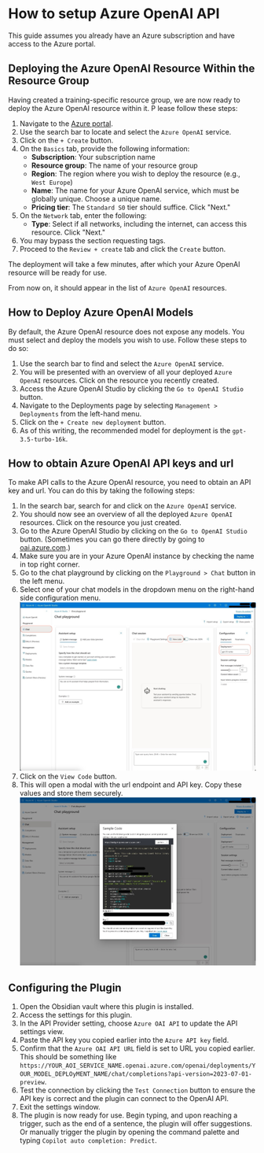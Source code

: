 # How to setup Azure OpenAI API
This guide assumes you already have an Azure subscription and have access to the Azure portal.

## Deploying the Azure OpenAI Resource Within the Resource Group
Having created a training-specific resource group, we are now ready to deploy the Azure OpenAI resource within it. P
lease follow these steps:

1. Navigate to the [Azure portal](https://portal.azure.com/#home).
2. Use the search bar to locate and select the `Azure OpenAI` service.
3. Click on the `+ Create` button.
4. On the `Basics` tab, provide the following information:
   - **Subscription**: Your subscription name
   - **Resource group**: The name of your resource group
   - **Region**: The region where you wish to deploy the resource (e.g., `West Europe`)
   - **Name**: The name for your Azure OpenAI service, which must be globally unique. Choose a unique name.
   - **Pricing tier**: The `Standard S0` tier should suffice.
   Click "Next."
5. On the `Network` tab, enter the following:
   - **Type**: Select if all networks, including the internet, can access this resource.
   Click "Next."
6. You may bypass the section requesting tags.
7. Proceed to the `Review + create` tab and click the `Create` button.

The deployment will take a few minutes, after which your Azure OpenAI resource will be ready for use.

From now on, it should appear in the list of `Azure OpenAI` resources.

## How to Deploy Azure OpenAI Models
By default, the Azure OpenAI resource does not expose any models. 
You must select and deploy the models you wish to use. 
Follow these steps to do so:

1. Use the search bar to find and select the `Azure OpenAI` service.
2. You will be presented with an overview of all your deployed `Azure OpenAI` resources. Click on the resource you recently created.
3. Access the Azure OpenAI Studio by clicking the `Go to OpenAI Studio` button.
4. Navigate to the Deployments page by selecting `Management > Deployments` from the left-hand menu.
5. Click on the `+ Create new deployment` button.
6. As of this writing, the recommended model for deployment is the `gpt-3.5-turbo-16k`.

## How to obtain Azure OpenAI API keys and url
To make API calls to the Azure OpenAI resource, you need to obtain an API key and url.
You can do this by taking the following steps:
1. In the search bar, search for and click on the `Azure OpenAI` service.
2. You should now see an overview of all the deployed `Azure OpenAI` resources. Click on the resource you just created.
3. Go to the Azure OpenAI Studio by clicking on the `Go to OpenAI Studio` button. (Sometimes you can go there directly by going to [oai.azure.com](https://oai.azure.com/).)
4. Make sure you are in your Azure OpenAI instance by checking the name in top right corner.
5. Go to the chat playground by clicking on the `Playground > Chat` button in the left menu.
6. Select one of your chat models in the dropdown menu on the right-hand side configuration menu.
   ![aoi-view-code-modal.jpg](../../assets/aoi-chat-play-ground.jpg)
7. Click on the `View Code` button.
8. This will open a modal with the url endpoint and API key. Copy these values and store them securely.
   ![aoi-view-code-modal.jpg](../../assets/aoi-sample-code-modal.jpg)



## Configuring the Plugin
1. Open the Obsidian vault where this plugin is installed.
2. Access the settings for this plugin.
3. In the API Provider setting, choose `Azure OAI API` to update the API settings view.
4. Paste the API key you copied earlier into the `Azure API key` field.
5. Confirm that the `Azure OAI API URL` field is set to URL you copied earlier. This should be something like `https://YOUR_AOI_SERVICE_NAME.openai.azure.com/openai/deployments/YOUR_MODEL_DEPLOyMENT_NAME/chat/completions?api-version=2023-07-01-preview`.
6. Test the connection by clicking the `Test Connection` button to ensure the API key is correct and the plugin can connect to the OpenAI API.
7. Exit the settings window.
8. The plugin is now ready for use. Begin typing, and upon reaching a trigger, such as the end of a sentence, the plugin will offer suggestions. Or manually trigger the plugin by opening the command palette and typing `Copilot auto completion: Predict`.
